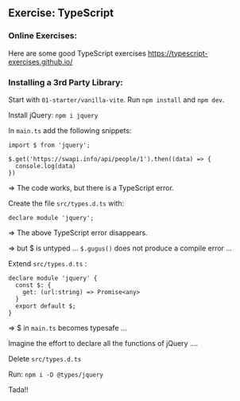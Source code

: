 
## Exercise: TypeScript

### Online Exercises:

Here are some good TypeScript exercises https://typescript-exercises.github.io/



### Installing a 3rd Party Library:

Start with `01-starter/vanilla-vite`. Run `npm install` and `npm dev`.

Install jQuery: `npm i jquery`

In `main.ts` add the following snippets:

```
import $ from 'jquery';

$.get('https://swapi.info/api/people/1').then((data) => {
  console.log(data)
})
```

=> The code works, but there is a TypeScript error.

Create the file `src/types.d.ts` with:
```
declare module 'jquery';
```

=> The above TypeScript error disappears.

=> but $ is untyped ... `$.gugus()` does not produce a compile error ...

Extend `src/types.d.ts` :

```
declare module 'jquery' {
  const $: { 
    get: (url:string) => Promise<any>
  }
  export default $;
}
```

=> $ in `main.ts` becomes typesafe ...

Imagine the effort to declare all the functions of jQuery ....

Delete `src/types.d.ts`

Run: `npm i -D @types/jquery`

Tada!!

